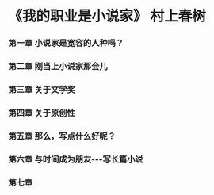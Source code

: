 # 《我的职业是小说家》 村上春树

### 第一章 小说家是宽容的人种吗？


### 第二章 刚当上小说家那会儿

### 第三章 关于文学奖


### 第四章 关于原创性


### 第五章 那么，写点什么好呢？


### 第六章 与时间成为朋友---写长篇小说


### 第七章